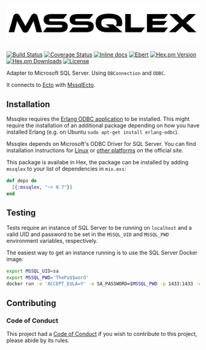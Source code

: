 # ![Mssqlex](mssqlex.png "Mssqlex")

[![Build Status](https://travis-ci.org/findmypast-oss/mssqlex.svg?branch=master)](https://travis-ci.org/findmypast-oss/mssqlex)
[![Coverage Status](https://coveralls.io/repos/github/findmypast-oss/mssqlex/badge.svg)](https://coveralls.io/github/findmypast-oss/mssqlex)
[![Inline docs](http://inch-ci.org/github/findmypast-oss/mssqlex.svg?branch=master)](http://inch-ci.org/github/findmypast-oss/mssqlex)
[![Ebert](https://ebertapp.io/github/findmypast-oss/mssqlex.svg)](https://ebertapp.io/github/findmypast-oss/mssqlex)
[![Hex.pm Version](https://img.shields.io/hexpm/v/mssqlex.svg)](https://hex.pm/packages/mssqlex)
[![Hex.pm Downloads](https://img.shields.io/hexpm/dt/mssqlex.svg)](https://hex.pm/packages/mssqlex)
[![License](https://img.shields.io/hexpm/l/mssqlex.svg)](https://github.com/findmypast-oss/mssqlex/blob/master/LICENSE)

Adapter to Microsoft SQL Server. Using `DBConnection` and `ODBC`.

It connects to [Ecto](https://github.com/elixir-ecto/ecto) with [MssqlEcto](https://github.com/findmypast-oss/mssql_ecto).

## Installation

Mssqlex requires the [Erlang ODBC application](http://erlang.org/doc/man/odbc.html) to be installed.
This might require the installation of an additional package depending on how you have installed
Erlang (e.g. on Ubuntu `sudo apt-get install erlang-odbc`).

Mssqlex depends on Microsoft's ODBC Driver for SQL Server. You can find installation
instructions for [Linux](https://docs.microsoft.com/en-us/sql/connect/odbc/linux/installing-the-microsoft-odbc-driver-for-sql-server-on-linux)
or [other platforms](https://docs.microsoft.com/en-us/sql/connect/odbc/microsoft-odbc-driver-for-sql-server)
on the official site.

This package is availabe in Hex, the package can be installed
by adding `mssqlex` to your list of dependencies in `mix.exs`:

```elixir
def deps do
  [{:mssqlex, "~> 0.7"}]
end
```

## Testing

Tests require an instance of SQL Server to be running on `localhost` and a valid
UID and password to be set in the `MSSQL_UID` and `MSSQL_PWD` environment
variables, respectively.

The easiest way to get an instance running is to use the SQL Server Docker image:
```sh
export MSSQL_UID=sa
export MSSQL_PWD='ThePa$$word'
docker run -e 'ACCEPT_EULA=Y' -e SA_PASSWORD=$MSSQL_PWD -p 1433:1433 -d microsoft/mssql-server-linux
```

## Contributing

### Code of Conduct

This project had a [Code of Conduct](https://github.com/findmypast-oss/mssql_ecto/blob/master/CODE_OF_CONDUCT.md) if you wish to contribute to this project, please abide by its rules.
